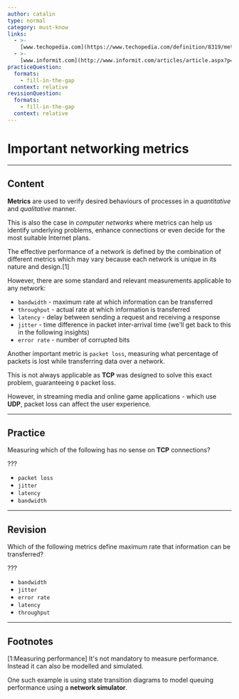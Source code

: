 ```yaml
---
author: catalin
type: normal
category: must-know
links:
  - >-
    [www.techopedia.com](https://www.techopedia.com/definition/8319/metric-networking){website}
  - >-
    [www.informit.com](http://www.informit.com/articles/article.aspx?p=26129&seqNum=7){website}
practiceQuestion:
  formats:
    - fill-in-the-gap
  context: relative
revisionQuestion:
  formats:
    - fill-in-the-gap
  context: relative
---
```


# Important networking metrics


---

## Content

**Metrics** are used to verify desired behaviours of processes in a *quantitative* and *qualitative* manner.

This is also the case in *computer networks* where metrics can help us identify underlying problems, enhance connections or even decide for the most suitable Internet plans.

The effective performance of a network is defined by the combination of different metrics which may vary because each network is unique in its nature and design.[1]

However, there are some standard and relevant measurements applicable to any network:

- `bandwidth` - maximum rate at which information can be transferred
- `throughput` - actual rate at which information is transferred
- `latency` - delay between sending a request and receiving a response
- `jitter` - time difference in packet inter-arrival time (we'll get back to this in the following insights)
- `error rate` - number of corrupted bits

Another important metric is `packet loss`, measuring what percentage of packets is lost while transferring data over a network.

This is not always applicable as **TCP** was designed to solve this exact problem, guaranteeing `0` packet loss.

However, in streaming media and online game applications - which use **UDP**, packet loss can affect the user experience.


---

## Practice

Measuring which of the following has no sense on **TCP** connections?

???

- `packet loss`
- `jitter`
- `latency`
- `bandwidth`


---

## Revision

Which of the following metrics define maximum rate that information can be transferred?

???

- `bandwidth`
- `jitter`
- `error rate`
- `latency`
- `throughput`


---

## Footnotes

[1:Measuring performance]
It's not mandatory to measure performance. Instead it can also be modelled and simulated.

One such example is using state transition diagrams to model queuing performance using a **network simulator**.

